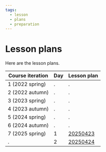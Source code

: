 ```yaml
---
tags:
  - lesson
  - plans
  - preparation
---
```


# Lesson plans

Here are the lesson plans.

Course iteration|Day|Lesson plan
----------------|---|-------
1  (2022 spring)|.  |.
2  (2022 autumn)|.  |.
3  (2023 spring)|.  |.
4  (2023 autumn)|.  |.
5  (2024 spring)|.  |.
6  (2024 autumn)|.  |.
7  (2025 spring)|1  |[20250423](20250423/README.md)
.               |2  |[20250424](20250424/README.md)



